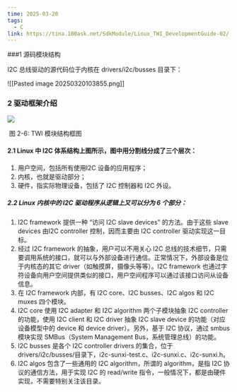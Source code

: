 ```yaml
---
time: 2025-03-20
tags:
  - C
link: https://tina.100ask.net/SdkModule/Linux_TWI_DevelopmentGuide-02/
---
```

###1 源码模块结构

I2C 总线驱动的源代码位于内核在 drivers/i2c/busses 目录下：

![[Pasted image 20250320103855.png]]

### 2 驱动框架介绍

![](https://photos.100ask.net/Tina-Sdk/LinuxTWIDevelopmentGuide_006.png)

​ 图 2-6: TWI 模块结构框图

#### 2.1 Linux 中 I2C 体系结构上图所示，图中用分割线分成了三个层次：
1. 用户空间，包括所有使用I2C 设备的应用程序；
2. 内核，也就是驱动部分；
3. 硬件，指实际物理设备，包括了 I2C 控制器和 I2C 外设。

##### 2.2 Linux 内核中的 I2C 驱动程序从逻辑上又可以分为 6 个部分：
1. I2C framework 提供一种 “访问 I2C slave devices” 的方法。由于这些 slave devices 由I2C controller 控制，因而主要由 I2C controller 驱动实现这一目标。
2. 经过 I2C framework 的抽象，用户可以不用关心 I2C 总线的技术细节，只需要调用系统的接口，就可以与外部设备进行通信。正常情况下，外部设备是位于内核态的其它 driver（如触摸屏，摄像头等等）。I2C framework 也通过字符设备向用户空间提供类似的接口，用户空间程序可以通过该接口访问从设备信息。
3. 在 I2C framework 内部，有 I2C core、I2C busses、I2C algos 和 I2C muxes 四个模块。
4. I2C core 使用 I2C adapter 和 I2C algorithm 两个子模块抽象 I2C controller 的功能，使用 I2C client 和 I2C driver 抽象 I2C slave device 的功能（对应设备模型中的 device 和 device driver）。另外，基于 I2C 协议，通过 smbus 模块实现 SMBus（System Management Bus，系统管理总线）的功能。
5. I2C busses 是各个 I2C controller drivers 的集合，位于 drivers/i2c/busses/目录下，i2c-sunxi-test.c、i2c-sunxi.c、i2c-sunxi.h。
6. I2C algos 包含了一些通用的 I2C algorithm，所谓的 algorithm，是指 I2C 协议的通信方法，用于实现 I2C 的 read/write 指令，一般情况下，都是由硬件实现，不需要特别关注该目录。